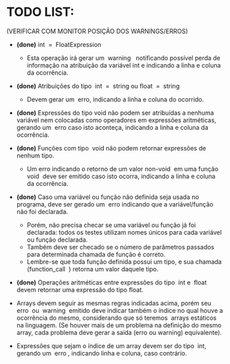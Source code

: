 # TODO LIST:
(VERIFICAR COM MONITOR POSIÇÃO DOS WARNINGS/ERROS)

* **(done)** int ​ = ​ FloatExpression​ 
	* Esta operação irá gerar um ​ warning ​ ​ notificando
possível perda de informação na atribuição da
variável int e indicando a linha e coluna da
ocorrência.

* **(done)** Atribuições do tipo ​ int ​ = ​ string​ ou ​ float ​ = ​ string
	* Devem gerar um ​ erro, indicando a linha e coluna do
ocorrido.

* **(done)** Expressões do tipo ​void​ não podem ser atribuídas a
nenhuma variável nem colocadas como operadores
em expressões aritméticas, gerando um ​ erro​ caso isto
aconteça, indicando a linha e coluna da ocorrência.

* **(done)** Funções com tipo ​ void​ não podem
retornar expressões de nenhum tipo.
	* Um erro indicando o retorno de um valor
non-void ​ em uma função ​ void ​ deve ser emitido
caso isto ocorra, indicando a linha e coluna da
ocorrência.

* **(done)** Caso uma variável ou função não definida seja usada no
programa, deve ser gerado um ​ erro​ indicando que a
variável/função não foi declarada.
	* Porém, não precisa checar se uma variável ou função
	já foi declarada: todos os testes utilizam nomes únicos
	para cada variável ou função declarada.
	* Também deve ser checado se o número de parâmetros
	passados para determinada chamada de função é correto.
	* Lembre-se que toda função definida possui um tipo, e sua
	chamada (​ function_call ​ ) retorna um valor daquele tipo.

* **(done)** Operações aritméticas entre expressões do tipo ​ int​ e ​ float
devem retornar uma expressão do tipo ​float​.

* Arrays  devem seguir as mesmas regras indicadas
acima, porém seu ​ erro ​ ou ​ warning ​ emitido deve
indicar também o índice no qual houve a ocorrência do
mesmo, considerando que só teremos ​ arrays​ estáticos
na linguagem. (Se houver mais de um problema na
definição do mesmo array, cada problema deve gerar
a saída (​erro​ ou ​warning​) equivalente).

* Expressões que sejam o índice de um array devem ser do
tipo ​ int​, gerando um ​ erro​ , indicando linha e coluna, caso
contrário.